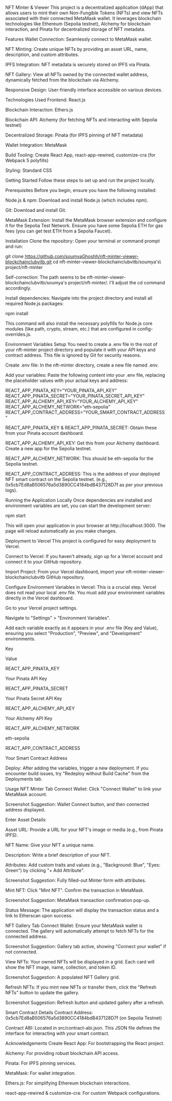 NFT Minter & Viewer
This project is a decentralized application (dApp) that allows users to mint their own Non-Fungible Tokens (NFTs) and view NFTs associated with their connected MetaMask wallet. It leverages blockchain technologies like Ethereum (Sepolia testnet), Alchemy for blockchain interaction, and Pinata for decentralized storage of NFT metadata.

Features
Wallet Connection: Seamlessly connect to MetaMask wallet.

NFT Minting: Create unique NFTs by providing an asset URL, name, description, and custom attributes.

IPFS Integration: NFT metadata is securely stored on IPFS via Pinata.

NFT Gallery: View all NFTs owned by the connected wallet address, dynamically fetched from the blockchain via Alchemy.

Responsive Design: User-friendly interface accessible on various devices.

Technologies Used
Frontend: React.js

Blockchain Interaction: Ethers.js

Blockchain API: Alchemy (for fetching NFTs and interacting with Sepolia testnet)

Decentralized Storage: Pinata (for IPFS pinning of NFT metadata)

Wallet Integration: MetaMask

Build Tooling: Create React App, react-app-rewired, customize-cra (for Webpack 5 polyfills)

Styling: Standard CSS

Getting Started
Follow these steps to set up and run the project locally.

Prerequisites
Before you begin, ensure you have the following installed:

Node.js & npm: Download and install Node.js (which includes npm).

Git: Download and install Git.

MetaMask Extension: Install the MetaMask browser extension and configure it for the Sepolia Test Network. Ensure you have some Sepolia ETH for gas fees (you can get test ETH from a Sepolia Faucet).

Installation
Clone the repository:
Open your terminal or command prompt and run:

git clone https://github.com/soumyaGhoshh/nft-minter-viewer-blockchainclubvitb.git
cd nft-minter-viewer-blockchainclubvitb/soumya's\ project/nft-minter

Self-correction: The path seems to be nft-minter-viewer-blockchainclubvitb/soumya's project/nft-minter/. I'll adjust the cd command accordingly.

Install dependencies:
Navigate into the project directory and install all required Node.js packages:

npm install

This command will also install the necessary polyfills for Node.js core modules (like path, crypto, stream, etc.) that are configured in config-overrides.js.

Environment Variables Setup
You need to create a .env file in the root of your nft-minter project directory and populate it with your API keys and contract address. This file is ignored by Git for security reasons.

Create .env file:
In the nft-minter directory, create a new file named .env.

Add your variables:
Paste the following content into your .env file, replacing the placeholder values with your actual keys and address:

REACT_APP_PINATA_KEY="YOUR_PINATA_API_KEY"
REACT_APP_PINATA_SECRET="YOUR_PINATA_SECRET_API_KEY"
REACT_APP_ALCHEMY_API_KEY="YOUR_ALCHEMY_API_KEY"
REACT_APP_ALCHEMY_NETWORK="eth-sepolia"
REACT_APP_CONTRACT_ADDRESS="YOUR_SMART_CONTRACT_ADDRESS"

REACT_APP_PINATA_KEY & REACT_APP_PINATA_SECRET: Obtain these from your Pinata account dashboard.

REACT_APP_ALCHEMY_API_KEY: Get this from your Alchemy dashboard. Create a new app for the Sepolia testnet.

REACT_APP_ALCHEMY_NETWORK: This should be eth-sepolia for the Sepolia testnet.

REACT_APP_CONTRACT_ADDRESS: This is the address of your deployed NFT smart contract on the Sepolia testnet. (e.g., 0x5cb7Ed8aB506576a5d3890CC4184bdB437128D7f as per your previous logs).

Running the Application Locally
Once dependencies are installed and environment variables are set, you can start the development server:

npm start

This will open your application in your browser at http://localhost:3000. The page will reload automatically as you make changes.

Deployment to Vercel
This project is configured for easy deployment to Vercel.

Connect to Vercel:
If you haven't already, sign up for a Vercel account and connect it to your GitHub repository.

Import Project:
From your Vercel dashboard, import your nft-minter-viewer-blockchainclubvitb GitHub repository.

Configure Environment Variables in Vercel:
This is a crucial step. Vercel does not read your local .env file. You must add your environment variables directly in the Vercel dashboard.

Go to your Vercel project settings.

Navigate to "Settings" > "Environment Variables".

Add each variable exactly as it appears in your .env file (Key and Value), ensuring you select "Production", "Preview", and "Development" environments.

Key

Value

REACT_APP_PINATA_KEY

Your Pinata API Key

REACT_APP_PINATA_SECRET

Your Pinata Secret API Key

REACT_APP_ALCHEMY_API_KEY

Your Alchemy API Key

REACT_APP_ALCHEMY_NETWORK

eth-sepolia

REACT_APP_CONTRACT_ADDRESS

Your Smart Contract Address

Deploy:
After adding the variables, trigger a new deployment. If you encounter build issues, try "Redeploy without Build Cache" from the Deployments tab.

Usage
NFT Minter Tab
Connect Wallet: Click "Connect Wallet" to link your MetaMask account.

Screenshot Suggestion: Wallet Connect button, and then connected address displayed.

Enter Asset Details:

Asset URL: Provide a URL for your NFT's image or media (e.g., from Pinata IPFS).

NFT Name: Give your NFT a unique name.

Description: Write a brief description of your NFT.

Attributes: Add custom traits and values (e.g., "Background: Blue", "Eyes: Green") by clicking "+ Add Attribute".

Screenshot Suggestion: Fully filled-out Minter form with attributes.

Mint NFT: Click "Mint NFT". Confirm the transaction in MetaMask.

Screenshot Suggestion: MetaMask transaction confirmation pop-up.

Status Message: The application will display the transaction status and a link to Etherscan upon success.

NFT Gallery Tab
Connect Wallet: Ensure your MetaMask wallet is connected. The gallery will automatically attempt to fetch NFTs for the connected address.

Screenshot Suggestion: Gallery tab active, showing "Connect your wallet" if not connected.

View NFTs: Your owned NFTs will be displayed in a grid. Each card will show the NFT image, name, collection, and token ID.

Screenshot Suggestion: A populated NFT Gallery grid.

Refresh NFTs: If you mint new NFTs or transfer them, click the "Refresh NFTs" button to update the gallery.

Screenshot Suggestion: Refresh button and updated gallery after a refresh.

Smart Contract Details
Contract Address: 0x5cb7Ed8aB506576a5d3890CC4184bdB437128D7f (on Sepolia Testnet)

Contract ABI: Located in src/contract-abi.json. This JSON file defines the interface for interacting with your smart contract.

Acknowledgements
Create React App: For bootstrapping the React project.

Alchemy: For providing robust blockchain API access.

Pinata: For IPFS pinning services.

MetaMask: For wallet integration.

Ethers.js: For simplifying Ethereum blockchain interactions.

react-app-rewired & customize-cra: For custom Webpack configurations.